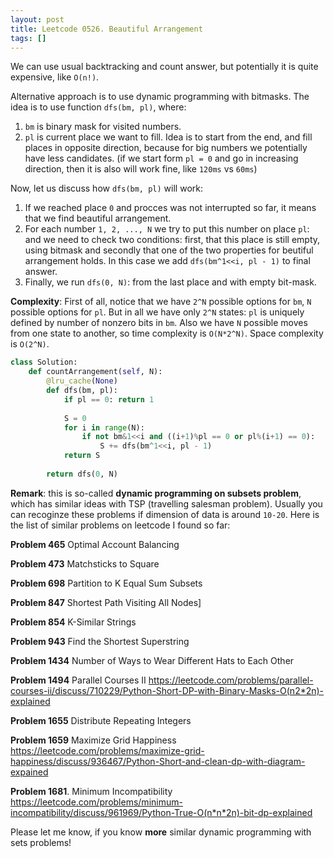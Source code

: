 ```yaml
---
layout: post
title: Leetcode 0526. Beautiful Arrangement
tags: []
---
```


We can use usual backtracking and count answer, but potentially it is quite expensive,  like `O(n!)`. 

Alternative approach is to use dynamic programming with bitmasks. The idea is to use function `dfs(bm, pl)`, where:
1. `bm` is binary mask for visited numbers.
2. `pl` is current place we want to fill. Idea is to start from the end, and fill places in opposite direction, because for big numbers we potentially have less candidates. (if we start form `pl = 0` and go in increasing direction, then it is also will work fine, like `120ms` vs `60ms`)

Now, let us discuss how `dfs(bm, pl)` will work:
1. If we reached place `0` and procces was not interrupted so far, it means that we find beautiful arrangement.
2. For each number `1, 2, ..., N` we try to put this number on place `pl`: and we need to check two conditions: first, that this place is still empty, using bitmask and secondly that one of the two properties for beutiful arrangement holds. In this case we add `dfs(bm^1<<i, pl - 1)` to final answer.
3. Finally, we run `dfs(0, N)`: from the last place and with empty bit-mask.

**Complexity**: First of all, notice that we have `2^N` possible options for `bm`, `N` possible options for `pl`. But in all we have only `2^N` states: `pl` is uniquely defined by number of nonzero bits in `bm`. Also we have `N` possible moves from one state to another, so time complexity is `O(N*2^N)`. Space complexity is `O(2^N)`.

```python
class Solution:
    def countArrangement(self, N):
        @lru_cache(None)
        def dfs(bm, pl):
            if pl == 0: return 1
                
            S = 0
            for i in range(N):
                if not bm&1<<i and ((i+1)%pl == 0 or pl%(i+1) == 0):
                    S += dfs(bm^1<<i, pl - 1)
            return S
                
        return dfs(0, N)
```

**Remark**: this is so-called **dynamic programming on subsets problem**, which has similar ideas with TSP (travelling salesman problem). Usually you can recoginze these problems if dimension of data is around `10-20`. Here is the list of similar problems on leetcode I found so far:

**Problem 465** Optimal Account Balancing

**Problem 473** Matchsticks to Square

**Problem 698** Partition to K Equal Sum Subsets

**Problem 847** Shortest Path Visiting All Nodes]

**Problem 854** K-Similar Strings

**Problem 943** Find the Shortest Superstring

**Problem 1434** Number of Ways to Wear Different Hats to Each Other

**Problem 1494** Parallel Courses II https://leetcode.com/problems/parallel-courses-ii/discuss/710229/Python-Short-DP-with-Binary-Masks-O(n2*2n)-explained

**Problem 1655** Distribute Repeating Integers

**Problem 1659** Maximize Grid Happiness https://leetcode.com/problems/maximize-grid-happiness/discuss/936467/Python-Short-and-clean-dp-with-diagram-expained

**Problem 1681**. Minimum Incompatibility
https://leetcode.com/problems/minimum-incompatibility/discuss/961969/Python-True-O(n*n*2n)-bit-dp-explained

Please let me know, if you know **more** similar dynamic programming with sets problems!
